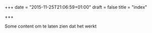 +++
date = "2015-11-25T21:06:59+01:00"
draft = false
title = "index"

+++

Some content om te laten zien dat het werkt
